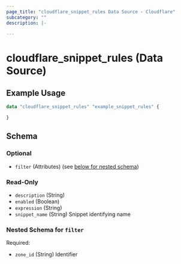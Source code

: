 ```yaml
---
page_title: "cloudflare_snippet_rules Data Source - Cloudflare"
subcategory: ""
description: |-
  
---
```


# cloudflare_snippet_rules (Data Source)



## Example Usage

```terraform
data "cloudflare_snippet_rules" "example_snippet_rules" {

}
```

<!-- schema generated by tfplugindocs -->
## Schema

### Optional

- `filter` (Attributes) (see [below for nested schema](#nestedatt--filter))

### Read-Only

- `description` (String)
- `enabled` (Boolean)
- `expression` (String)
- `snippet_name` (String) Snippet identifying name

<a id="nestedatt--filter"></a>
### Nested Schema for `filter`

Required:

- `zone_id` (String) Identifier


